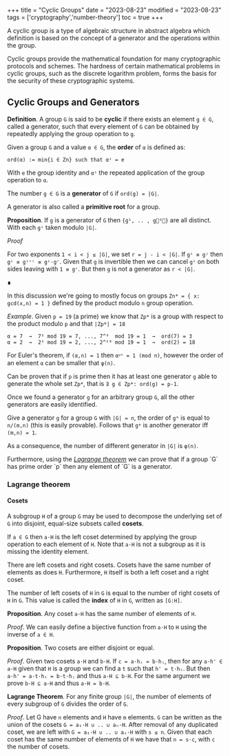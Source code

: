 +++
title = "Cyclic Groups"
date = "2023-08-23"
modified = "2023-08-23"
tags = ['cryptography','number-theory']
toc = true
+++

A cyclic group is a type of algebraic structure in abstract algebra which
definition is based on the concept of a generator and the operations within
the group.

Cyclic groups provide the mathematical foundation for many cryptographic
protocols and schemes. The hardness of certain mathematical problems in cyclic
groups, such as the discrete logarithm problem, forms the basis for the security
of these cryptographic systems.


## Cyclic Groups and Generators

**Definition**. A group `G` is said to be **cyclic** if there exists an element
`g ∈ G`, called a generator, such that every element of `G` can be obtained by
repeatedly applying the group operation to `g`.

Given a group `G` and a value `α ∈ G`, the **order** of `α` is defined as:

    ord(α) := min{i ∈ Zn} such that αⁱ = e

With `e` the group identity and `αⁱ` the repeated application of the group
operation to `α`.

The number `g ∈ G` is a **generator** of `G` if `ord(g) = |G|`.

A generator is also called a **primitive root** for a group.

**Proposition**. If `g` is a generator of `G` then `{g¹, .. , g𐞶ᴳ𐞶}` are
all distinct. With each `gⁱ` taken modulo `|G|`.

*Proof*

For two exponents `1 < i < j ≤ |G|`, we set `r = j - i < |G|`. If `gⁱ ≡ gʲ` then
`gⁱ ≡ gⁱ⁺ʳ ≡ gⁱ·gʳ`. Given that `g` is invertible then we can cancel `gⁱ` on
both sides leaving with `1 ≡ gʳ`. But then `g` is not a generator as `r < |G|`.

∎

In this discussion we're going to mostly focus on groups
`Zn* = { x: gcd(x,n) = 1 }` defined by the product modulo `n` group operation.

*Example*. Given `p = 19` (a prime) we know that `Zp*` is a group with respect
to the product modulo `p` and that `|Zp*| = 18`

    α = 7  →  7¹ mod 19 = 7, ..., 7^³  mod 19 = 1  →  ord(7) = 3 
    α = 2  →  2¹ mod 19 = 2, ..., 2^¹⁸ mod 19 = 1  →  ord(2) = 18

For Euler's theorem, if `(α,n) = 1` then `αᵠⁿ = 1 (mod n)`, however the order of
an element `α` can be smaller that `φ(n)`.

Can be proven that if `p` is prime then it has at least one generator `g` able
to generate the whole set `Zp*`, that is `∃ g ∈ Zp*: ord(g) = p-1`.

Once we found a generator `g` for an arbitrary group `G`, all the other generators are
easily identified.

Give a generator `g` for a group `G` with `|G| = n`, the order of `gᵐ` is equal
to `n/(m,n)` (this is easily provable). Follows that `gᵐ` is another generator
iff `(m,n) = 1`.

As a consequence, the number of different generator in `|G|` is `φ(n)`.

Furthermore, using the
[*Lagrange theorem*](https://en.wikipedia.org/wiki/Lagrange%27s_theorem_(group_theory))
we can prove that if a group `G` has prime order `p` then any element of `G` is a
generator.

### Lagrange theorem

#### Cosets

A subgroup `H` of a group `G` may be used to decompose the underlying set of `G` into
disjoint, equal-size subsets called **cosets**.

If `a ∈ G` then `a·H` is the left coset determined by applying the group
operation to each element of `H`. Note that `a·H` is not a subgroup as it is
missing the identity element.

There are left cosets and right cosets. Cosets have the same number of elements
as does `H`. Furthermore, `H` itself is both a left coset and a right coset.

The number of left cosets of `H` in `G` is equal to the number of right cosets
of `H` in `G`. This value is called the **index** of `H` in `G`, written as
`[G:H]`.

**Proposition**. Any coset `a·H` has the same number of elements of `H`.

*Proof*. We can easily define a bijective function from `a·H` to `H` using
the inverse of `a ∈ H`.

**Proposition**. Two cosets are either disjoint or equal.

*Proof*. Given two cosets `a·H` and `b·H`. If `c = a·hᵢ = b·hⱼ`, then for any
`a·h' ∈ a·H` given that `H` is a group we can find a `t` such that `h' = t·hᵢ`.
But then `a·h' = a·t·hᵢ = b·t·hⱼ` and thus `a·H ⊆ b·H`. For the same argument we
prove `b·H ⊆ a·H` and thus `a·H = b·H`.

**Lagrange Theorem**. For any finite group `|G|`, the number of elements of
every subgroup of `G` divides the order of `G`.

*Proof*. Let G have `n` elements and `H` have `m` elements.
`G` can be written as the union of the cosets `G = a₁·H ∪ .. ∪ aₙ·H`.
After removal of any duplicated coset, we are left with `G = a₁·H ∪ .. ∪ aₛ·H`
with `s ≤ n`. Given that each coset has the same number of elements of `H`
we have that `n = s·c`, with `c` the number of cosets.
